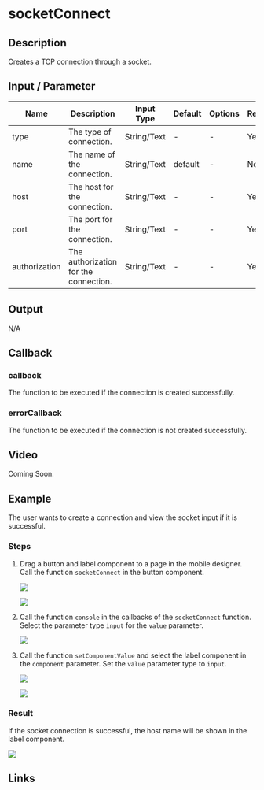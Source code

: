 # socketConnect

## Description

Creates a TCP connection through a socket.

## Input / Parameter

| Name | Description | Input Type | Default | Options | Required |
| ------ | ------ | ------ | ------ | ------ | ------ |
| type | The type of connection. | String/Text | - | - | Yes |
| name | The name of the connection. | String/Text | default | - | No |
| host | The host for the connection. | String/Text | - | - | Yes |
| port | The port for the connection. | String/Text | - | - | Yes |
| authorization | The authorization for the connection. | String/Text | - | - | Yes |

## Output

N/A

## Callback

### callback

The function to be executed if the connection is created successfully.

### errorCallback

The function to be executed if the connection is not created successfully.

## Video

Coming Soon.

<!-- Format: [![Video]({image-path}?raw=true)]({url-link}) -->

## Example

The user wants to create a connection and view the socket input if it is successful.

<!-- Share a scenario, like a user requirements. -->

### Steps

1. Drag a button and label component to a page in the mobile designer. Call the function `socketConnect` in the button component. 

    ![](../socketConnect/socketConnect-step-1.png?raw=true)

    ![](../socketConnect/socketConnect-step-2.png?raw=true)

2. Call the function `console` in the callbacks of the `socketConnect` function. Select the parameter type `input` for the `value` parameter.

    ![](../socketConnect/socketConnect-step-3.png?raw=true)

3. Call the function `setComponentValue` and select the label component in the `component` parameter. Set the `value` parameter type to `input`.

    ![](../socketConnect/socketConnect-step-4.png?raw=true)

    ![](../socketConnect/socketConnect-step-5.png?raw=true)

<!-- Show the steps and share some screenshots.

1. .....

Format: ![]({image-path}?raw=true) -->

### Result

If the socket connection is successful, the host name will be shown in the label component.

![](../socketConnect/socketConnect-result-1.jpg)

<!-- Explain the output.

Format: ![]({image-path}?raw=true) -->

## Links
